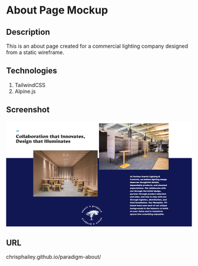 # About Page Mockup 

## Description
This is an about page created for a commercial lighting company designed from a static wireframe.

## Technologies
1. TailwindCSS
2. Alpine.js

## Screenshot
![paradigm screenshot](./public/assets/images/screenshot.png)

## URL
chrisphailey.github.io/paradigm-about/
